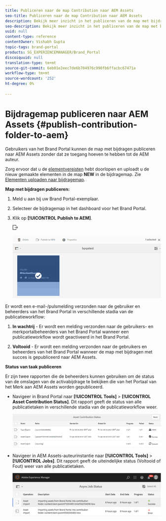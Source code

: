 ```yaml
---
title: Publiceren naar de map Contribution naar AEM Assets
seo-title: Publiceren naar de map Contribution naar AEM Assets
description: Bekijk meer inzicht in het publiceren van de map met bijdragen naar AEM Assets in Brand Portal.
seo-description: Bekijk meer inzicht in het publiceren van de map met bijdragen naar AEM Assets in Brand Portal.
uuid: null
content-type: reference
contentOwner: Vishabh Gupta
topic-tags: brand-portal
products: SG_EXPERIENCEMANAGER/Brand_Portal
discoiquuid: null
translation-type: tm+mt
source-git-commit: 6eb01e2eec7de6b704976c990fb6ffacbc67471a
workflow-type: tm+mt
source-wordcount: '252'
ht-degree: 0%

---
```



# Bijdragemap publiceren naar AEM Assets {#publish-contribution-folder-to-aem}

Gebruikers van het Brand Portal kunnen de map met bijdragen publiceren naar AEM Assets zonder dat ze toegang hoeven te hebben tot de AEM auteur.

Zorg ervoor dat u de [elementvereisten](brand-portal-download-asset-requirements.md) hebt doorlopen en uploadt u de nieuw gemaakte elementen in de map **NEW** in de bijdragemap. Zie [Elementen uploaden naar bijdragemap](brand-portal-upload-assets-to-contribution-folder.md).

**Map met bijdragen publiceren:**

1. Meld u aan bij uw Brand Portal-exemplaar.

1. Selecteer de bijdragemap in het dashboard voor het Brand Portal.
1. Klik op **[!UICONTROL Publish to AEM]**.

   ![](assets/export.png)

   ![](assets/publish-contribution-folder-to-aem.png)

Er wordt een e-mail-/pulsmelding verzonden naar de gebruiker en beheerders van het Brand Portal in verschillende stadia van de publicatieworkflow:
1. **In wachtrij**  - Er wordt een melding verzonden naar de gebruikers- en merkportalbeheerders van het Brand Portal wanneer een publicatieworkflow wordt geactiveerd in het Brand Portal.

1. **Voltooid**  - Er wordt een melding verzonden naar de gebruikers en beheerders van het Brand Portal wanneer de map met bijdragen met succes is gepubliceerd naar AEM Assets.


**Status van taak publiceren**

Er zijn twee rapporten die de beheerders kunnen gebruiken om de status van de omslagen van de activabijdrage te bekijken die van het Portaal van het Merk aan AEM Assets worden gepubliceerd.

* Navigeer in Brand Portal naar **[!UICONTROL Tools]** > **[!UICONTROL Asset Contribution Status]**. Dit rapport geeft de status van alle publicatietaken in verschillende stadia van de publicatieworkflow weer.

   ![](assets/contribution-folder-status.png)

* Navigeer in AEM Assets-auteurinstantie naar **[!UICONTROL Tools]** > **[!UICONTROL Jobs]**. Dit rapport geeft de uiteindelijke status (Voltooid of Fout) weer van alle publicatietaken.

   ![](assets/publishing-status.png)




